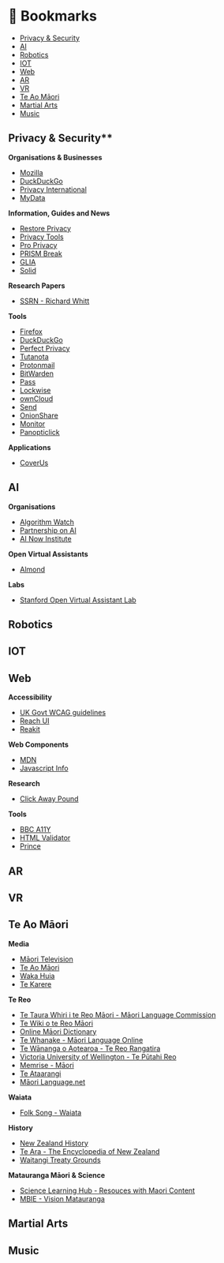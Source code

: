 # :bookmark: Bookmarks

- [Privacy & Security](#privacy-&-security)
- [AI](#AI)
- [Robotics](#robotics)
- [IOT](#IOT)
- [Web](#web)
- [AR](#ar)
- [VR](#vr)
- [Te Ao Māori](#te-ao-maori)
- [Martial Arts](#martial-arts)
- [Music](#music)

## Privacy & Security**

**Organisations & Businesses**
- [Mozilla](https://www.mozilla.org/en-US/)
- [DuckDuckGo](https://duckduckgo.com/about)
- [Privacy International](https://privacyinternational.org/)
- [MyData](https://mydata.org/)

**Information, Guides and News**
- [Restore Privacy](https://restoreprivacy.com/)
- [Privacy Tools](https://www.privacytools.io/)
- [Pro Privacy](https://proprivacy.com/)
- [PRISM Break](https://prism-break.org/en/)
- [GLIA](https://glia.net/)
- [Solid](https://solid.mit.edu/#home)

**Research Papers**
- [SSRN - Richard Whitt](https://papers.ssrn.com/sol3/cf_dev/AbsByAuth.cfm?per_id=861966)

**Tools**
- [Firefox](https://www.mozilla.org/en-US/firefox/new/)
- [DuckDuckGo](https://duckduckgo.com/app/)
- [Perfect Privacy](https://www.perfect-privacy.com/en/)
- [Tutanota](https://tutanota.com/)
- [Protonmail](https://protonmail.com/)
- [BitWarden](https://bitwarden.com/)
- [Pass](https://www.passwordstore.org/)
- [Lockwise](https://www.mozilla.org/en-US/firefox/lockwise/)
- [ownCloud](https://owncloud.org/)
- [Send](https://send.firefox.com/)
- [OnionShare](https://onionshare.org/)
- [Monitor](https://monitor.firefox.com/)
- [Panopticlick](https://panopticlick.eff.org/)

**Applications**
- [CoverUs](https://coverus.health/)

## AI

**Organisations**
- [Algorithm Watch](https://algorithmwatch.org/en/)
- [Partnership on AI](https://www.partnershiponai.org/)
- [AI Now Institute](https://ainowinstitute.org/)

**Open Virtual Assistants**
- [Almond](https://almond.stanford.edu/)

**Labs**
- [Stanford Open Virtual Assistant Lab](https://oval.cs.stanford.edu/)

## Robotics

## IOT

## Web

**Accessibility**
- [UK Govt WCAG guidelines](https://www.gov.uk/service-manual/helping-people-to-use-your-service/understanding-wcag)
- [Reach UI](https://reacttraining.com/reach-ui/)
- [Reakit](https://reakit.io/)

**Web Components**
- [MDN](https://developer.mozilla.org/en-US/docs/Web/Web_Components)
- [Javascript Info](https://javascript.info/web-components)

**Research**
- [Click Away Pound](http://www.clickawaypound.com/)

**Tools**
- [BBC A11Y](https://github.com/bbc/bbc-a11y)
- [HTML Validator](https://validator.w3.org/)
- [Prince](https://www.princexml.com/)

## AR

## VR

## Te Ao Māori

**Media**
- [Māori Television](https://www.maoritelevision.com/)
- [Te Ao Māori](https://www.teaomaori.news/)
- [Waka Huia](https://www.tvnz.co.nz/shows/waka-huia)
- [Te Karere](https://www.tvnz.co.nz/shows/te-karere)

**Te Reo**
- [Te Taura Whiri i te Reo Māori - Māori Language Commission](https://tetaurawhiri.govt.nz/)
- [Te Wiki o te Reo Māori](https://www.tewikiotereomaori.co.nz/)
- [Online Māori Dictionary](https://maoridictionary.co.nz/)
- [Te Whanake - Māori Language Online](http://www.tewhanake.maori.nz/)
- [Te Wānanga o Aotearoa - Te Reo Rangatira](https://www.twoa.ac.nz/Nga-Akoranga-Our-Programmes/Te-Reo-Maori-Maori-Language)
- [Victoria University of Wellington - Te Pūtahi Reo](https://www.wgtn.ac.nz/llc/resources/practise-online/maori)
- [Memrise - Māori](https://www.memrise.com/courses/english/maori/)
- [Te Ataarangi](http://teataarangi.org.nz/)
- [Māori Language.net](http://www.maorilanguage.net/)

**Waiata**
- [Folk Song - Waiata](http://folksong.org.nz/waiata.html)

**History**
- [New Zealand History](https://nzhistory.govt.nz/)
- [Te Ara - The Encyclopedia of New Zealand](https://teara.govt.nz/en)
- [Waitangi Treaty Grounds](https://www.waitangi.org.nz/)

**Matauranga Māori & Science**
- [Science Learning Hub - Resouces with Maori Content](https://www.sciencelearn.org.nz/resources/2268-resources-with-maori-content)
- [MBIE - Vision Matauranga](https://www.mbie.govt.nz/science-and-technology/science-and-innovation/agencies-policies-and-budget-initiatives/vision-matauranga-policy/)

## Martial Arts

## Music
